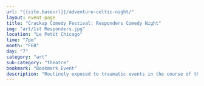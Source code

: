 ```yaml
---
url: "{{site.baseurl}}/adventure-celtic-night/"
layout: event-page
title: "Crackup Comedy Festival: Responders Comedy Night"
img: "art/1st Responders.jpg"
location: "Le Petit Chicago"
time: "7pm"
month: "FEB"
day: "7"
category: "art"
sub-category: "theatre"
bookmark: "Bookmark Event"
description: "Routinely exposed to traumatic events in the course of their duties, 1st Responders also encounter people who are in vulnerable situations, including regular interaction with people living with mental health problems and illnesses. Collectively, these experiences can take a significant toll, both in human and financial costs."
---
```

